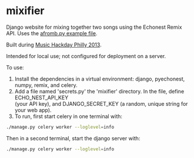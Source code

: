 mixifier
========

Django website for mixing together two songs using the Echonest Remix API.
Uses the [afromb.py example file](https://github.com/echonest/remix/blob/master/examples/afromb/afromb.py "afromb").

Built during [Music Hackday Philly 2013](https://www.hackerleague.org/hackathons/music-hack-day-philly-2013/hacks/mixifier).

Intended for local use; not configured for deployment on a server.

To use:  
1. Install the dependencies in a virtual environment:  django, pyechonest, numpy, remix, and celery.  
2. Add a file named 'secrets.py' the 'mixifier' directory.  In the file, define ECHO_NEST_API_KEY  
(your API key), and DJANGO_SECRET_KEY (a random, unique string for your web app).  
3.  To run, first start celery in one terminal with:
```bash
./manage.py celery worker --loglevel=info
```
Then in a second terminal, start the django server with:
```bash
./manage.py celery worker --loglevel=info
```

